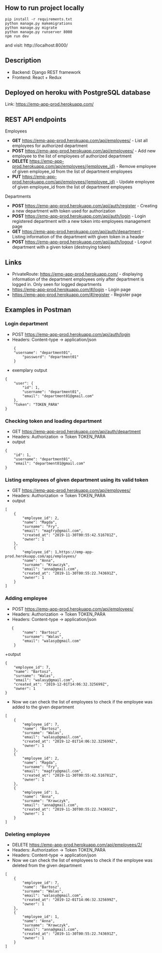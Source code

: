 ## How to run project locally 
```
pip install -r requirements.txt
python manage.py makemigrations
python manage.py migrate
python manage.py runserver 8000
npm run dev
```

and visit: http://localhost:8000/

## Description
+ Backend: Django REST framework
+ Frontend: React + Redux

## Deployed on heroku with PostgreSQL database
Link: https://emp-app-prod.herokuapp.com/

## REST API endpoints 

Employees
+ **GET** https://emp-app-prod.herokuapp.com/api/employees/ - List all employees for authorized department 
+ **POST** https://emp-app-prod.herokuapp.com/api/employees/ - Add new employee to the list of employees of authorized department 
+ **DELETE** https://emp-app-prod.herokuapp.com/api/employees/{employee_id} - Remove employee of given employee_id from the list of department employees
+ **PUT** https://emp-app-prod.herokuapp.com/api/employees/{employee_id} - Update employee of given employee_id from the list of department employees

Departments
+ **POST** https://emp-app-prod.herokuapp.com/api/auth/register - Creating a new department with token used for authorization
+ **POST** https://emp-app-prod.herokuapp.com/api/auth/login - Login registered department with a new token into employees management page
+ **GET** https://emp-app-prod.herokuapp.com/api/auth/department - Listing information of the department with given token in a header
+ **POST** https://emp-app-prod.herokuapp.com/api/auth/logout - Logout department with a given token (destroying token)

## Links
+ PrivateRoute: https://emp-app-prod.herokuapp.com/ - displaying information of the department employees only after department is logged in. Only seen for logged departments 
+ https://emp-app-prod.herokuapp.com/#/login - Login page
+ https://emp-app-prod.herokuapp.com/#/register - Register page 

## Examples in Postman

### Login department 
+  POST https://emp-app-prod.herokuapp.com/api/auth/login
+ Headers: Content-type -> application/json
```    
    {
	"username": "department01",
        "password": "department01"
    }
```
+ exemplary output
```
{
    "user": {
        "id": 1,
        "username": "department01",
        "email": "department01@gmail.com"
    },
    "token": "TOKEN_PARA"
}
``` 

### Checking token and loading department
+ GET https://emp-app-prod.herokuapp.com/api/auth/department
+ Headers: Authorization -> Token TOKEN_PARA
+ output
```
{
    "id": 1,
    "username": "department01",
    "email": "department01@gmail.com"
}
```

### Listing employees of given department using its valid token
+ GET https://emp-app-prod.herokuapp.com/api/employees/
+ Headers: Authorization -> Token TOKEN_PARA
+ output
```
[
    {
        "employee_id": 2,
        "name": "Magda",
        "surname": "Fry",
        "email": "magfry@gmail.com",
        "created_at": "2019-11-30T00:55:42.516781Z",
        "owner": 1
    },
    {
        "employee_id": 1,https://emp-app-prod.herokuapp.com/api/employees/
        "name": "Anna",
        "surname": "Krawczyk",
        "email": "anna@gmail.com",
        "created_at": "2019-11-30T00:55:22.743691Z",
        "owner": 1
    }
]
```

### Adding employee
+ POST https://emp-app-prod.herokuapp.com/api/employees/
+ Headers: Authorization -> Token TOKEN_PARA
+ Headers: Content-type -> application/json
```
   {
        "name": "Bartosz",
        "surname": "Walas",
        "email": "walasy@gmail.com"
    }
```
+output
```
{
    "employee_id": 7,
    "name": "Bartosz",
    "surname": "Walas",
    "email": "walasy@gmail.com",
    "created_at": "2019-12-01T14:06:32.325699Z",
    "owner": 1
}
```
+ Now we can check the list of employees to check if the employee was added to the given department
```
[
    {
        "employee_id": 7,
        "name": "Bartosz",
        "surname": "Walas",
        "email": "walasy@gmail.com",
        "created_at": "2019-12-01T14:06:32.325699Z",
        "owner": 1
    },
    {
        "employee_id": 2,
        "name": "Magda",
        "surname": "Fry",
        "email": "magfry@gmail.com",
        "created_at": "2019-11-30T00:55:42.516781Z",
        "owner": 1
    },
    {
        "employee_id": 1,
        "name": "Anna",
        "surname": "Krawczyk",
        "email": "anna@gmail.com",
        "created_at": "2019-11-30T00:55:22.743691Z",
        "owner": 1
    }
]
```

### Deleting employee
+ DELETE https://emp-app-prod.herokuapp.com/api/employees/2/
+ Headers: Authorization -> Token TOKEN_PARA
+ Headers: Content-type -> application/json
+ Now we can check the list of employees to check if the employee was deleted from the given department
```
[
    {
        "employee_id": 7,
        "name": "Bartosz",
        "surname": "Walas",
        "email": "walasy@gmail.com",
        "created_at": "2019-12-01T14:06:32.325699Z",
        "owner": 1
    },
    {
        "employee_id": 1,
        "name": "Anna",
        "surname": "Krawczyk",
        "email": "anna@gmail.com",
        "created_at": "2019-11-30T00:55:22.743691Z",
        "owner": 1
    }
]
```